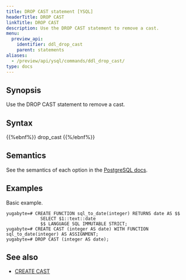 ```yaml
---
title: DROP CAST statement [YSQL]
headerTitle: DROP CAST
linkTitle: DROP CAST
description: Use the DROP CAST statement to remove a cast.
menu:
  preview_api:
    identifier: ddl_drop_cast
    parent: statements
aliases:
  - /preview/api/ysql/commands/ddl_drop_cast/
type: docs
---
```


## Synopsis

Use the DROP CAST statement to remove a cast.

## Syntax

{{%ebnf%}}
  drop_cast
{{%/ebnf%}}

## Semantics

See the semantics of each option in the [PostgreSQL docs][postgresql-docs-drop-cast].

## Examples

Basic example.

```plpgsql
yugabyte=# CREATE FUNCTION sql_to_date(integer) RETURNS date AS $$
             SELECT $1::text::date
             $$ LANGUAGE SQL IMMUTABLE STRICT;
yugabyte=# CREATE CAST (integer AS date) WITH FUNCTION sql_to_date(integer) AS ASSIGNMENT;
yugabyte=# DROP CAST (integer AS date);
```

## See also

- [CREATE CAST](../ddl_create_cast)

[postgresql-docs-drop-cast]: https://www.postgresql.org/docs/15/sql-dropcast.html
